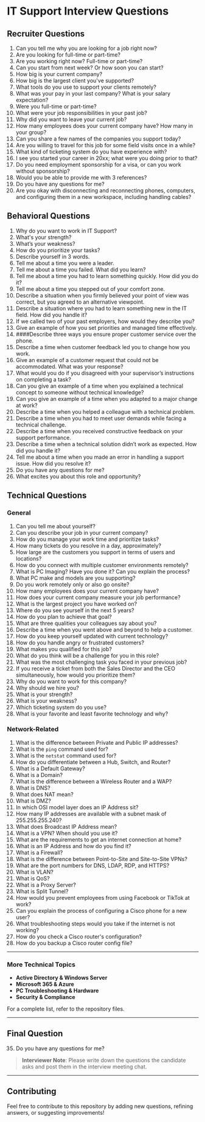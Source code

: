 # IT Support Interview Questions

## Recruiter Questions
1. Can you tell me why you are looking for a job right now?
2. Are you looking for full-time or part-time?
3. Are you working right now? Full-time or part-time?
4. Can you start from next week? Or how soon you can start?
5. How big is your current company?
6. How big is the largest client you've supported?
7. What tools do you use to support your clients remotely?
8. What was your pay in your last company? What is your salary expectation?
9. Were you full-time or part-time?
10. What were your job responsibilities in your past job?
11. Why did you want to leave your current job?
12. How many employees does your current company have? How many in your group?
13. Can you share a few names of the companies you support today?
14. Are you willing to travel for this job for some field visits once in a while?
15. What kind of ticketing system do you have experience with?
16. I see you started your career in 20xx; what were you doing prior to that?
17. Do you need employment sponsorship for a visa, or can you work without sponsorship?
18. Would you be able to provide me with 3 references?
19. Do you have any questions for me?
20. Are you okay with disconnecting and reconnecting phones, computers, and configuring them in a new workspace, including handling cables?

## Behavioral Questions
1. Why do you want to work in IT Support?
2. What's your strength?
3. What’s your weakness?
4. How do you prioritize your tasks?
5. Describe yourself in 3 words.
6. Tell me about a time you were a leader.
7. Tell me about a time you failed. What did you learn?
8. Tell me about a time you had to learn something quickly. How did you do it?
9. Tell me about a time you stepped out of your comfort zone.
10. Describe a situation when you firmly believed your point of view was correct, but you agreed to an alternative viewpoint.
11. Describe a situation where you had to learn something new in the IT field. How did you handle it?
12. If we called two of your past employers, how would they describe you?
13. Give an example of how you set priorities and managed time effectively.
14. ####Describe three ways you ensure proper customer service over the phone.
15. Describe a time when customer feedback led you to change how you work.
16. Give an example of a customer request that could not be accommodated. What was your response?
17. What would you do if you disagreed with your supervisor’s instructions on completing a task?
18. Can you give an example of a time when you explained a technical concept to someone without technical knowledge?
19. Can you give an example of a time when you adapted to a major change at work?
20. Describe a time when you helped a colleague with a technical problem.
21. Describe a time when you had to meet user demands while facing a technical challenge.
22. Describe a time when you received constructive feedback on your support performance.
23. Describe a time when a technical solution didn’t work as expected. How did you handle it?
24. Tell me about a time when you made an error in handling a support issue. How did you resolve it?
25. Do you have any questions for me?
26. What excites you about this role and opportunity?

## Technical Questions
### General
1. Can you tell me about yourself?
2. Can you describe your job in your current company?
3. How do you manage your work time and prioritize tasks?
4. How many tickets do you resolve in a day, approximately?
5. How large are the customers you support in terms of users and locations?
6. How do you connect with multiple customer environments remotely?
7. What is PC Imaging? Have you done it? Can you explain the process?
8. What PC make and models are you supporting?
9. Do you work remotely only or also go onsite?
10. How many employees does your current company have?
11. How does your current company measure your job performance?
12. What is the largest project you have worked on?
13. Where do you see yourself in the next 5 years?
14. How do you plan to achieve that goal?
15. What are three qualities your colleagues say about you?
16. Describe a time when you went above and beyond to help a customer.
17. How do you keep yourself updated with current technology?
18. How do you handle angry or frustrated customers?
19. What makes you qualified for this job?
20. What do you think will be a challenge for you in this role?
21. What was the most challenging task you faced in your previous job?
22. If you receive a ticket from both the Sales Director and the CEO simultaneously, how would you prioritize them?
23. Why do you want to work for this company?
24. Why should we hire you?
25. What is your strength?
26. What is your weakness?
27. Which ticketing system do you use?
28. What is your favorite and least favorite technology and why?

### Network-Related
1. What is the difference between Private and Public IP addresses?
2. What is the `ping` command used for?
3. What is the `netstat` command used for?
4. How do you differentiate between a Hub, Switch, and Router?
5. What is a Default Gateway?
6. What is a Domain?
7. What is the difference between a Wireless Router and a WAP?
8. What is DNS?
9. What does NAT mean?
10. What is DMZ?
11. In which OSI model layer does an IP Address sit?
12. How many IP addresses are available with a subnet mask of 255.255.255.240?
13. What does Broadcast IP Address mean?
14. What is a VPN? When should you use it?
15. What are the requirements to get an internet connection at home?
16. What is an IP Address and how do you find it?
17. What is a Firewall?
18. What is the difference between Point-to-Site and Site-to-Site VPNs?
19. What are the port numbers for DNS, LDAP, RDP, and HTTPS?
20. What is VLAN?
21. What is QoS?
22. What is a Proxy Server?
23. What is Split Tunnel?
24. How would you prevent employees from using Facebook or TikTok at work?
25. Can you explain the process of configuring a Cisco phone for a new user?
26. What troubleshooting steps would you take if the internet is not working?
27. How do you check a Cisco router's configuration?
28. How do you backup a Cisco router config file?

---
### More Technical Topics
- **Active Directory & Windows Server**
- **Microsoft 365 & Azure**
- **PC Troubleshooting & Hardware**
- **Security & Compliance**

For a complete list, refer to the repository files.

---
## Final Question
35. Do you have any questions for me?

> **Interviewer Note**: Please write down the questions the candidate asks and post them in the interview meeting chat.

---
## Contributing
Feel free to contribute to this repository by adding new questions, refining answers, or suggesting improvements!
